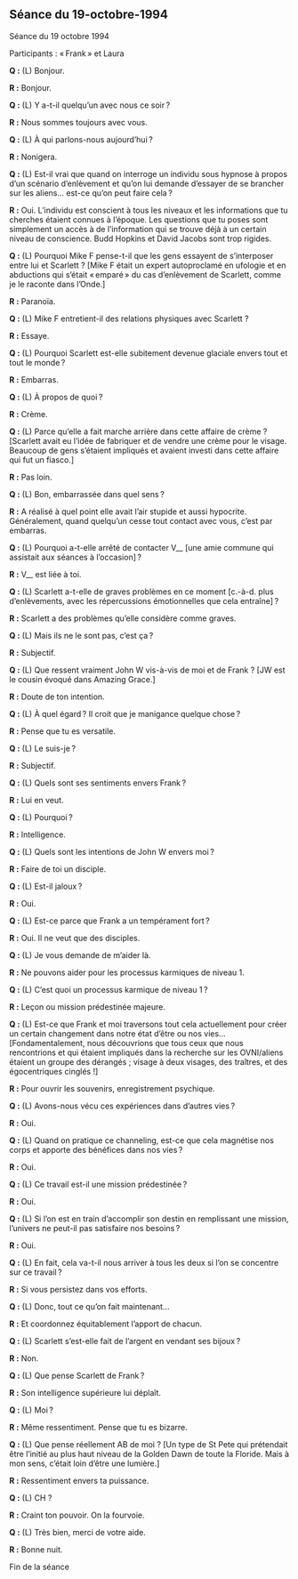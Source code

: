 ## Séance du 19-octobre-1994
Séance du 19 octobre 1994

Participants : « Frank » et Laura

**Q :** (L) Bonjour.

**R :** Bonjour.

**Q :** (L) Y a-t-il quelqu’un avec nous ce soir ?

**R :** Nous sommes toujours avec vous.

**Q :** (L) À qui parlons-nous aujourd’hui ?

**R :** Nonigera.

**Q :** (L) Est-il vrai que quand on interroge un individu sous hypnose à propos d’un scénario d’enlèvement et qu’on lui demande d’essayer de se brancher sur les aliens… est-ce qu’on peut faire cela ?

**R :** Oui. L’individu est conscient à tous les niveaux et les informations que tu cherches étaient connues à l’époque. Les questions que tu poses sont simplement un accès à de l’information qui se trouve déjà à un certain niveau de conscience. Budd Hopkins et David Jacobs sont trop rigides.

**Q :** (L) Pourquoi Mike F pense-t-il que les gens essayent de s’interposer entre lui et Scarlett ? [Mike F était un expert autoproclamé en ufologie et en abductions qui s’était « emparé » du cas d’enlèvement de Scarlett, comme je le raconte dans l’Onde.]

**R :** Paranoïa.

**Q :** (L) Mike F entretient-il des relations physiques avec Scarlett ?

**R :** Essaye.

**Q :** (L) Pourquoi Scarlett est-elle subitement devenue glaciale envers tout et tout le monde ?

**R :** Embarras.

**Q :** (L) À propos de quoi ?

**R :** Crème.

**Q :** (L) Parce qu’elle a fait marche arrière dans cette affaire de crème ? [Scarlett avait eu l’idée de fabriquer et de vendre une crème pour le visage. Beaucoup de gens s’étaient impliqués et avaient investi dans cette affaire qui fut un fiasco.]

**R :** Pas loin.

**Q :** (L) Bon, embarrassée dans quel sens ?

**R :** A réalisé à quel point elle avait l’air stupide et aussi hypocrite. Généralement, quand quelqu’un cesse tout contact avec vous, c’est par embarras.

**Q :** (L) Pourquoi a-t-elle arrêté de contacter V__ [une amie commune qui assistait aux séances à l’occasion] ?

**R :** V__ est liée à toi.

**Q :** (L) Scarlett a-t-elle de graves problèmes en ce moment [c.-à-d. plus d’enlèvements, avec les répercussions émotionnelles que cela entraîne] ?

**R :** Scarlett a des problèmes qu’elle considère comme graves.

**Q :** (L) Mais ils ne le sont pas, c’est ça ?

**R :** Subjectif.

**Q :** (L) Que ressent vraiment John W vis-à-vis de moi et de Frank ? [JW est le cousin évoqué dans Amazing Grace.]

**R :** Doute de ton intention.

**Q :** (L) À quel égard ? Il croit que je manigance quelque chose ?

**R :** Pense que tu es versatile.

**Q :** (L) Le suis-je ?

**R :** Subjectif.

**Q :** (L) Quels sont ses sentiments envers Frank ?

**R :** Lui en veut.

**Q :** (L) Pourquoi ?

**R :** Intelligence.

**Q :** (L) Quels sont les intentions de John W envers moi ?

**R :** Faire de toi un disciple.

**Q :** (L) Est-il jaloux ?

**R :** Oui.

**Q :** (L) Est-ce parce que Frank a un tempérament fort ?

**R :** Oui. Il ne veut que des disciples.

**Q :** (L) Je vous demande de m’aider là.

**R :** Ne pouvons aider pour les processus karmiques de niveau 1.

**Q :** (L) C’est quoi un processus karmique de niveau 1 ?

**R :** Leçon ou mission prédestinée majeure.

**Q :** (L) Est-ce que Frank et moi traversons tout cela actuellement pour créer un certain changement dans notre état d’être ou nos vies… [Fondamentalement, nous découvrions que tous ceux que nous rencontrions et qui étaient impliqués dans la recherche sur les OVNI/aliens étaient un groupe des dérangés ; visage à deux visages, des traîtres, et des égocentriques cinglés !]

**R :** Pour ouvrir les souvenirs, enregistrement psychique.

**Q :** (L) Avons-nous vécu ces expériences dans d’autres vies ?

**R :** Oui.

**Q :** (L) Quand on pratique ce channeling, est-ce que cela magnétise nos corps et apporte des bénéfices dans nos vies ?

**R :** Oui.

**Q :** (L) Ce travail est-il une mission prédestinée ?

**R :** Oui.

**Q :** (L) Si l’on est en train d’accomplir son destin en remplissant une mission, l’univers ne peut-il pas satisfaire nos besoins ?

**R :** Oui.

**Q :** (L) En fait, cela va-t-il nous arriver à tous les deux si l’on se concentre sur ce travail ?

**R :** Si vous persistez dans vos efforts.

**Q :** (L) Donc, tout ce qu’on fait maintenant…

**R :** Et coordonnez équitablement l’apport de chacun.

**Q :** (L) Scarlett s’est-elle fait de l’argent en vendant ses bijoux ?

**R :** Non.

**Q :** (L) Que pense Scarlett de Frank ?

**R :** Son intelligence supérieure lui déplaît.

**Q :** (L) Moi ?

**R :** Même ressentiment. Pense que tu es bizarre.

**Q :** (L) Que pense réellement AB de moi ? [Un type de St Pete qui prétendait être l’initié au plus haut niveau de la Golden Dawn de toute la Floride. Mais à mon sens, c’était loin d’être une lumière.]

 **R :** Ressentiment envers ta puissance.

**Q :** (L) CH ?

**R :** Craint ton pouvoir. On la fourvoie.

**Q :** (L) Très bien, merci de votre aide.

**R :** Bonne nuit.

Fin de la séance